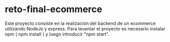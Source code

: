 # reto-final-ecommerce
Este proyecto consiste en la realización del backend de un ecommerce utilizando NodeJs y express.
Para levantar el proyecto es necesario instalar npm ( npm install ) y luego introducir "npm start".

